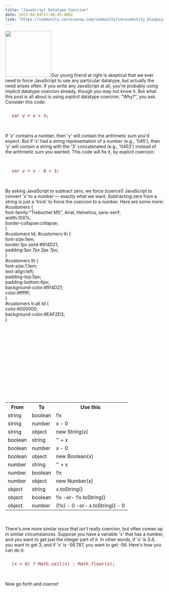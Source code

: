 ```yaml
---
title: "JavaScript Datatype Coercion"
date: 2011-04-04T17:46:43.000Z
link: "https://community.servicenow.com/community?id=community_blog&sys_id=441e6e2ddbd0dbc01dcaf3231f961973"
---
```

<p><img  alt="" class="jive-image" src="56b7c586db1413043eb27a9e0f961972.iix" style="width: auto; height: 146px;" />Our young friend at right is skeptical that we ever need to force JavaScript to use any particular datatype, but actually the need arises often. If you write any JavaScript at all, you're probably using implicit datatype coercion already, though you may not know it. But what this post is all about is using <i>explicit</i> datatype coercion. "Why?", you ask. Consider this code:<br /><pre style="margin-left:20px;line-height:1;color:FireBrick;"><br />var y = x + 3;</pre><br /><br />If 'x' contains a number, then 'y' will contain the arithmetic sum you'd expect. But if 'x' had a string representation of a number (e.g., '045'), then 'y' will contain a string with the '3' concatenated (e.g., '0453') instead of the arithmetic sum you wanted. This code will fix it, by explicit coercion:<br /><!--break--><br /><pre style="margin-left:20px;line-height:1;color:FireBrick;"><br />var y = x - 0 + 3;</pre><br /><br />By asking JavaScript to subtract zero, we force (coerce!) JavaScript to convert 'x' to a number — exactly what we want. Subtracting zero from a string is just a 'trick' to force the coercion to a number. Here are some more:<br />#customers {<br /> font-family:"Trebuchet MS", Arial, Helvetica, sans-serif;<br /> width:100%;<br /> border-collapse:collapse;<br />}<br />#customers td, #customers th {<br /> font-size:1em;<br /> border:1px solid #914D21;<br /> padding:3px 7px 2px 7px;<br />}<br />#customers th {<br /> font-size:1.1em;<br /> text-align:left;<br /> padding-top:5px;<br /> padding-bottom:4px;<br /> background-color:#914D21;<br /> color:#ffffff;<br />}<br />#customers tr.alt td {<br /> color:#000000;<br /> background-color:#EAF2D3;<br />}<br /><br /><br /><br /><br /><br /><br /><br /><br /><br /><br /><br /><br /><br /><br /><table id="customers"><tr><th>From</th><th>To</th><th>Use this</th></tr><tr><td>string</td><td>boolean</td><td>!!x</td></tr><tr><td>string</td><td>number</td><td>x - 0</td></tr><tr><td>string</td><td>object</td><td>new String(x)</td></tr><tr><td>boolean</td><td>string</td><td>'' + x</td></tr><tr><td>boolean</td><td>number</td><td>x - 0</td></tr><tr><td>boolean</td><td>object</td><td>new Boolean(x)</td></tr><tr><td>number</td><td>string</td><td>'' + x</td></tr><tr><td>number</td><td>boolean</td><td>!!x</td></tr><tr><td>number</td><td>object</td><td>new Number(x)</td></tr><tr><td>object</td><td>string</td><td>x.toString()</td></tr><tr><td>object</td><td>boolean</td><td>!!x -or- !!x.toString()</td></tr><tr><td>object</td><td>number</td><td>(!!x) - 0 -or- x.toString() - 0</td></tr></table><br /><br />There's one more similar issue that isn't really coercion, but often comes up in similar circumstances. Suppose you have a variable 'x' that has a number, and you want to get just the integer part of it. In other words, if 'x' is 3.4, you want to get 3, and if 'x' is -56.787, you want to get -56. Here's how you can do it:<br /><pre style="margin-left:20px;line-height:1;color:FireBrick;"><br />(x &lt; 0) ? Math.ceil(x) : Math.floor(x);</pre><br /><br />Now go forth and coerce!</p>